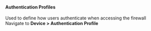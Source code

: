 #### Authentication Profiles
Used to define how users authenticate when accessing the firewall
Navigate to **Device > Authentication Profile**

